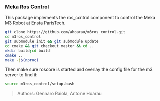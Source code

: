 ### Meka Ros Control


This package implements the ros_control component to control the Meka M3 Robot at Ensta ParisTech.


```bash
git clone https://github.com/ahoarau/m3ros_control.git
cd m3ros_control
git submodule init && git submodule update
cd cmake && git checkout master && cd ..
mkdir build;cd build
cmake ..
make -j$(nproc)
```
Then make sure roscore is started and overlay the config file for the m3 server to find it:
```bash
source m3ros_control/setup.bash
```

>Authors: Gennaro Raiola, Antoine Hoarau

